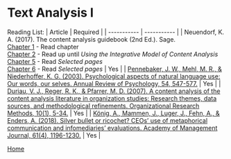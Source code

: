 # Text Analysis I

Reading List:
| Article | Required |
| ----------- | ----------- |
| Neuendorf, K. A. (2017). The content analysis guidebook (2nd Ed.). Sage. <br/> [Chapter 1](https://iu.instructure.com/courses/2200447/modules/items/31891627) - Read chapter <br/> [Chapter 2](https://iu.instructure.com/courses/2200447/modules/items/31891628) - Read up until *Using the Integrative Model of Content Analysis* <br/> [Chapter 5](https://iu.instructure.com/courses/2200447/modules/items/31891630)  - Read *Selected pages*<br/> [Chapter 6](https://iu.instructure.com/courses/2200447/modules/items/31891787) - Read *Selected pages*  | Yes |
| [Pennebaker, J. W., Mehl, M. R., & Niederhoffer, K. G. (2003). Psychological aspects of natural language use: Our words, our selves. Annual Review of Psychology, 54, 547-577.](https://www.annualreviews.org/doi/full/10.1146/annurev.psych.54.101601.145041) | Yes |
| [Duriau, V. J., Reger, R. K., & Pfarrer, M. D. (2007). A content analysis of the content analysis literature in organization studies: Research themes, data sources, and methodological refinements. Organizational Research Methods, 10(1), 5-34.](https://journals.sagepub.com/doi/abs/10.1177/1094428106289252) | Yes |
| [König, A., Mammen, J., Luger, J., Fehn, A., & Enders, A. (2018). Silver bullet or ricochet? CEOs’ use of metaphorical communication and infomediaries’ evaluations. Academy of Management Journal, 61(4), 1196-1230.](https://journals.aom.org/doi/abs/10.5465/amj.2016.0626) | Yes |


[Home](../README.md)